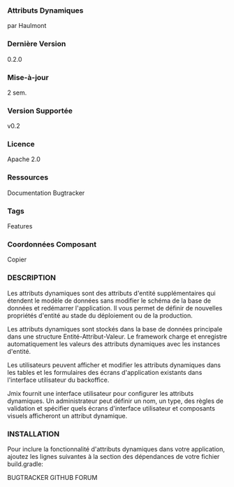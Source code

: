 ### Attributs Dynamiques
par Haulmont

### Dernière Version
0.2.0

### Mise-à-jour
2 sem.

### Version Supportée
v0.2

### Licence
Apache 2.0

### Ressources
Documentation
Bugtracker

### Tags
Features

### Coordonnées Composant

Copier

### DESCRIPTION
Les attributs dynamiques sont des attributs d'entité supplémentaires qui étendent le modèle de données sans modifier le schéma de la base de données et redémarrer l'application. Il vous permet de définir de nouvelles propriétés d'entité au stade du déploiement ou de la production.

Les attributs dynamiques sont stockés dans la base de données principale dans une structure Entité-Attribut-Valeur. Le framework charge et enregistre automatiquement les valeurs des attributs dynamiques avec les instances d'entité.

Les utilisateurs peuvent afficher et modifier les attributs dynamiques dans les tables et les formulaires des écrans d'application existants dans l'interface utilisateur du backoffice.

Jmix fournit une interface utilisateur pour configurer les attributs dynamiques. Un administrateur peut définir un nom, un type, des règles de validation et spécifier quels écrans d'interface utilisateur et composants visuels afficheront un attribut dynamique.

### INSTALLATION
Pour inclure la fonctionnalité d'attributs dynamiques dans votre application, ajoutez les lignes suivantes à la section des dépendances de votre fichier build.gradle:

BUGTRACKER
GITHUB
FORUM